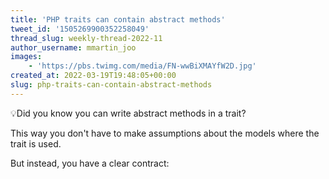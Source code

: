 ```yaml
---
title: 'PHP traits can contain abstract methods'
tweet_id: '1505269900352258049'
thread_slug: weekly-thread-2022-11
author_username: mmartin_joo
images:
    - 'https://pbs.twimg.com/media/FN-wwBiXMAYfW2D.jpg'
created_at: 2022-03-19T19:48:05+00:00
slug: php-traits-can-contain-abstract-methods
---
```

💡Did you know you can write abstract methods in a trait?

This way you don't have to make assumptions about the models where the trait is used.

But instead, you have a clear contract:
